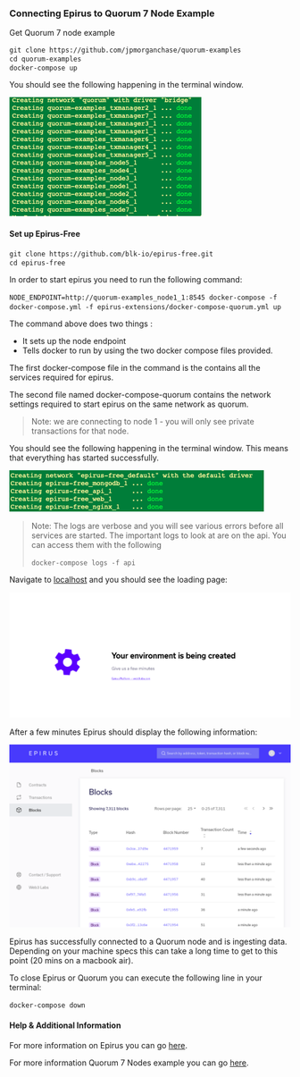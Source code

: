 

### Connecting Epirus to Quorum 7 Node Example 

Get Quorum 7 node example 

```
git clone https://github.com/jpmorganchase/quorum-examples
cd quorum-examples
docker-compose up
```

You should see the following happening in the terminal window.

![image](images/7NodesDocker.png)

#### Set up Epirus-Free

```
git clone https://github.com/blk-io/epirus-free.git
cd epirus-free
```

In order to start epirus you need to run the following command:

`NODE_ENDPOINT=http://quorum-examples_node1_1:8545 docker-compose -f docker-compose.yml -f epirus-extensions/docker-compose-quorum.yml up`

The command above does two things :
* It sets up the node endpoint 
* Tells docker to run by using the two docker compose files provided.

The first docker-compose file in the command is the contains all the services required for epirus.

The second file named docker-compose-quorum contains the network settings required to start epirus on the same network as quorum.

> Note: we are connecting to node 1 - you will only see private transactions for that node.

You should see the following happening in the terminal window. This means that everything has started successfully.

![img](images/EpirusDocker.png)

> Note: The logs are verbose and you will see various errors before all services are started. The important logs to look at are on the api. You can access them with the following
> 
>`docker-compose logs -f api`


Navigate to [localhost](http://localhost) and you should see the loading page:

![image](images/Loading.png)

After a few minutes Epirus should display the following information:

![img](../images/Blocks.png)

Epirus has successfully connected to a Quorum node and is ingesting data. Depending on your machine specs this can take a long time to get to this point (20 mins on a macbook air).

To close Epirus or Quorum you can execute the following line in your terminal:

`docker-compose down` 


#### Help & Additional Information

For more information on Epirus you can go [here](https://github.com/blk-io/epirus-free).

For more information Quorum 7 Nodes example you can go [here](https://github.com/jpmorganchase/quorum-examples/blob/master/README.md).

